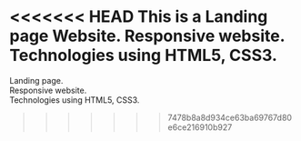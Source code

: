 <<<<<<< HEAD
This is a Landing page Website.
Responsive website.
Technologies using HTML5, CSS3.
=======
Landing page.<br>
Responsive website.<br>
Technologies using HTML5, CSS3.<br>
>>>>>>> 7478b8a8d934ce63ba69767d80e6ce216910b927
